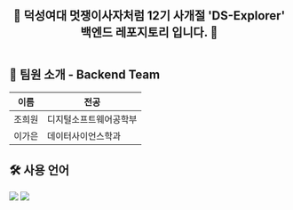 <div align="center" style="font-size: 1.5em;">
     <strong>&#x1F64B; 덕성여대 멋쟁이사자처럼 12기 사개절 'DS-Explorer' 백엔드 레포지토리 입니다. &#x1F64B;</strong>
</div>
<br>

## 👋 팀원 소개 - Backend Team

| 이름   | 전공                  |
| ------ | --------------------- |
| 조희원 | 디지털소프트웨어공학부 |
| 이가은 | 데이터사이언스학과     | 



## 🛠️ 사용 언어
<div>
     <img src="https://img.shields.io/badge/python-3776AB?style=for-the-badge&logo=python&logoColor=white">
     <img src="https://img.shields.io/badge/django-092E20?style=for-the-badge&logo=django&logoColor=white">
